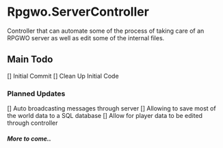# Rpgwo.ServerController
Controller that can automate some of the process of taking care of an RPGWO server as well as edit some of the internal files.

## Main Todo
[] Initial Commit
[] Clean Up Initial Code

### Planned Updates
[] Auto broadcasting messages through server
[] Allowing to save most of the world data to a SQL database
[] Allow for player data to be edited through controller
##### *More to come..*
